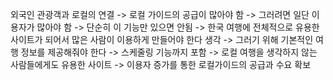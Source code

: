 외국인 관광객과 로컬의 연결
-> 로컬 가이드의 공급이 많아야 함 -> 그러려면 일단 이용자가 많아야 함
-> 단순히 이 기능만 있으면 안됨
-> 한국 여행에 전체적으로 유용한 사이트가 되어서 많은 사람이 이용하게 만들어야 한다 생각
-> 그러기 위해 기본적인 여행 정보를 제공해줘야 한다
-> 스케줄링 기능까지 포함
-> 로컬 여행을 생각하지 않는 사람들에게도 유용한 사이트
-> 이용자 증가를 통한 로컬가이드의 공급과 수요 확보